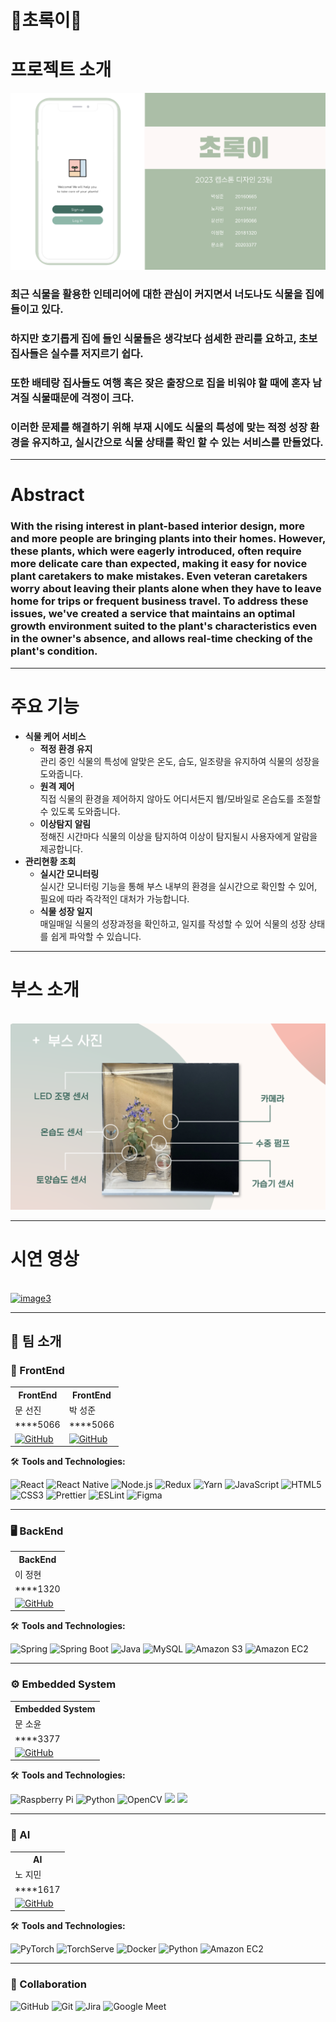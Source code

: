 # 🌿초록이🌿

<div>
<h1>프로젝트 소개</h1>
<img src="./images/image1.png" alt="image1">
<h3>최근 식물을 활용한 인테리어에 대한 관심이 커지면서 너도나도 식물을 집에 들이고 있다.</h3>
<h3>하지만 호기롭게 집에 들인 식물들은 생각보다 섬세한 관리를 요하고, 초보 집사들은 실수를 저지르기 쉽다.</h3>
<h3>또한 배테랑 집사들도 여행 혹은 잦은 출장으로 집을 비워야 할 때에 혼자 남겨질 식물때문에 걱정이 크다.</h3>
<h3>이러한 문제를 해결하기 위해 부재 시에도 식물의 특성에 맞는 적정 성장 환경을 유지하고, 실시간으로 식물 상태를 확인 할 수 있는 서비스를 만들었다.</h3>

<hr>
<h1>Abstract</h1>
<h3>With the rising interest in plant-based interior design, more and more people are bringing plants into their homes.
However, these plants, which were eagerly introduced, often require more delicate care than expected, making it easy for novice plant caretakers to make mistakes.
Even veteran caretakers worry about leaving their plants alone when they have to leave home for trips or frequent business travel.
To address these issues, we've created a service that maintains an optimal growth environment suited to the plant's characteristics even in the owner's absence, 
and allows real-time checking of the plant's condition.
</div>
<hr>
  
<div>
<h1>주요 기능</h1>

<ul>
  <li><strong>식물 케어 서비스</strong>
    <ul>
      <li><strong>적정 환경 유지</strong></br>관리 중인 식물의 특성에 알맞은 온도, 습도, 일조량을 유지하여 식물의 성장을 도와줍니다.</li>
      <li><strong>원격 제어</strong></br>직접 식물의 환경을 제어하지 않아도 어디서든지 웹/모바일로 온습도를 조절할 수 있도록 도와줍니다.</li>
      <li><strong>이상탐지 알림</strong></br>정해진 시간마다 식물의 이상을 탐지하여 이상이 탐지될시 사용자에게 알람을 제공합니다.</li>
    </ul>
  </li>
  <li><strong>관리현황 조회</strong>
    <ul>
      <li><strong>실시간 모니터링</strong></br>실시간 모니터링 기능을 통해 부스 내부의 환경을 실시간으로 확인할 수 있어, 필요에 따라 즉각적인 대처가 가능합니다.</li>
      <li><strong>식물 성장 일지</strong></br>매일매일 식물의 성장과정을 확인하고, 일지를 작성할 수 있어 식물의 성장 상태를 쉽게 파악할 수 있습니다.</li>
    </ul>
  </li>
</ul>
</div>

<hr>
<h1>부스 소개</h1>
<br/>
<img src="./images/img2.png" alt="image2">

<hr>
<h1>시연 영상</h1>
<br/>
<a href ="https://www.youtube.com/embed/npBVgDlOBvg"><img src="./images/스크린샷 2023-05-26 오전 3.59.01.png" alt="image3"></a>


<hr>
<div align="left">

<h2>👥 팀 소개</h2>

<h3>🎨 FrontEnd</h3>

<table>
  <tr>
    <th>FrontEnd</th>
    <th>FrontEnd</th>
  </tr>
  <tr>
    <td>문 선진</td>
    <td>박 성준</td>
  </tr>
  <tr>
    <td>****5066</td>
    <td>****5066</td>
  </tr>
  <tr>
    <td><a href="https://github.com/anjdfk111"><img src="https://img.shields.io/badge/-GitHub-black?style=flat-square&logo=github" alt="GitHub"></a></td>
    <td><a href="https://github.com/psjoo7"><img src="https://img.shields.io/badge/-GitHub-black?style=flat-square&logo=github" alt="GitHub"></a></td>
  </tr>
</table>

<p>🛠️ <strong>Tools and Technologies:</strong></p>

<img src="https://img.shields.io/badge/-React-61DAFB?logo=React&logoColor=white&style=for-the-badge" alt="React">
<img src="https://img.shields.io/badge/-ReactNative-61DAFB?logo=React&logoColor=white&style=for-the-badge" alt="React Native">
<img src="https://img.shields.io/badge/-Node.js-339933?logo=Node.js&logoColor=white&style=for-the-badge" alt="Node.js">
<img src="https://img.shields.io/badge/-Redux-764ABC?logo=Redux&logoColor=white&style=for-the-badge" alt="Redux">
<img src="https://img.shields.io/badge/-Yarn-2C8EBB?logo=yarn&logoColor=white&style=for-the-badge" alt="Yarn">
<img src="https://img.shields.io/badge/-JavaScript-F7DF1E?logo=javascript&logoColor=black&style=for-the-badge" alt="JavaScript">
<img src="https://img.shields.io/badge/-HTML5-E34F26?logo=html5&logoColor=white&style=for-the-badge" alt="HTML5">
<img src="https://img.shields.io/badge/-CSS3-1572B6?logo=css3&logoColor=white&style=for-the-badge" alt="CSS3">
<img src="https://img.shields.io/badge/-Prettier-F7B93E?logo=prettier&logoColor=white&style=for-the-badge" alt="Prettier">
<img src="https://img.shields.io/badge/-ESLint-4B32C3?logo=eslint&logoColor=white&style=for-the-badge" alt="ESLint">
<img src="https://img.shields.io/badge/-Figma-F24E1E?logo=Figma&logoColor=white&style=for-the-badge" alt="Figma">

<hr>

<h3>🖥️ BackEnd</h3>

<table>
  <tr>
    <th>BackEnd</th>
  </tr>
  <tr>
    <td>이 정현</td>
  </tr>
  <tr>
    <td>****1320</td>
  </tr>
  <tr>
    <td><a href="https://github.com/JungHyun4"><img src="https://img.shields.io/badge/-GitHub-black?style=flat-square&logo=github" alt="GitHub"></a></td>
  </tr>
</table>

<p>🛠️ <strong>Tools and Technologies:</strong></p>

<img src="https://img.shields.io/badge/-Spring-6DB33F?logo=spring&logoColor=white&style=for-the-badge" alt="Spring">
<img src="https://img.shields.io/badge/-Spring_Boot-6DB33F?logo=spring&logoColor=white&style=for-the-badge" alt="Spring Boot">
<img src="https://img.shields.io/badge/-Java-F24E1E?logo=java&logoColor=white&style=for-the-badge" alt="Java">
<img src="https://img.shields.io/badge/-MySQL-4479A1?logo=mysql&logoColor=white&style=for-the-badge" alt="MySQL">
<img src="https://img.shields.io/badge/-Amazon_S3-569A31?logo=AmazonS3&logoColor=white&style=for-the-badge" alt="Amazon S3">
<img src="https://img.shields.io/badge/-Amazon_EC2-FF9900?logo=AmazonEC2&logoColor=white&style=for-the-badge" alt="Amazon EC2">

<hr>

<h3>⚙️ Embedded System</h3>

<table>
  <tr>
    <th>Embedded System</th>
  </tr>
  <tr>
    <td>문 소윤</td>
  </tr>
  <tr>
    <td>****3377</td>
  </tr>
  <tr>
    <td><a href="https://github.com/kookso"><img src="https://img.shields.io/badge/-GitHub-black?style=flat-square&logo=github" alt="GitHub"></a></td>
  </tr>
</table>

<p>🛠️ <strong>Tools and Technologies:</strong></p>

<img src="https://img.shields.io/badge/-Raspberry_Pi-A22846?logo=raspberry-pi&logoColor=white&style=for-the-badge" alt="Raspberry Pi">
<img src="https://img.shields.io/badge/-Python-3776AB?logo=python&logoColor=white&style=for-the-badge" alt="Python">
<img src="https://img.shields.io/badge/-OpenCV-5C3EE8?logo=opencv&logoColor=white&style=for-the-badge" alt="OpenCV">
<img src="https://img.shields.io/badge/GPIO-6DB33F?style=for-the-badge&logo=GPIO&logoColor=white"> 
<img src="https://img.shields.io/badge/SPI-007396?style=for-the-badge&logo=java&logoColor=white">


<hr>

<h3>🧠 AI</h3>

<table>
  <tr>
    <th>AI</th>
  </tr>
  <tr>
    <td>노 지민</td>
  </tr>
  <tr>
    <td>****1617</td>
  </tr>
  <tr>
    <td><a href="https://github.com/Jiminroh"><img src="https://img.shields.io/badge/-GitHub-black?style=flat-square&logo=github" alt="GitHub"></a></td>
  </tr>
</table>

<p>🛠️ <strong>Tools and Technologies:</strong></p>

<img src="https://img.shields.io/badge/-PyTorch-EE4C2C?logo=pytorch&logoColor=white&style=for-the-badge" alt="PyTorch">
<img src="https://img.shields.io/badge/-TorchServe-6DB33F?logo=pytorch&logoColor=white&style=for-the-badge" alt="TorchServe">
<img src="https://img.shields.io/badge/-Docker-2496ED?logo=docker&logoColor=white&style=for-the-badge" alt="Docker">
<img src="https://img.shields.io/badge/-Python-3776AB?logo=python&logoColor=white&style=for-the-badge" alt="Python">
<img src="https://img.shields.io/badge/-Amazon_EC2-FF9900?logo=AmazonEC2&logoColor=white&style=for-the-badge" alt="Amazon EC2">

<hr>

<h3>🤝 Collaboration</h3>

<img src="https://img.shields.io/badge/-GitHub-181717?logo=github&logoColor=white&style=for-the-badge" alt="GitHub">
<img src="https://img.shields.io/badge/-Git-F05032?logo=git&logoColor=white&style=for-the-badge" alt="Git">
<img src="https://img.shields.io/badge/-Jira-0052CC?logo=jira&logoColor=white&style=for-the-badge" alt="Jira">
<img src="https://img.shields.io/badge/-Google_Meet-00897B?logo=google-meet&logoColor=white&style=for-the-badge" alt="Google Meet">

</div>
